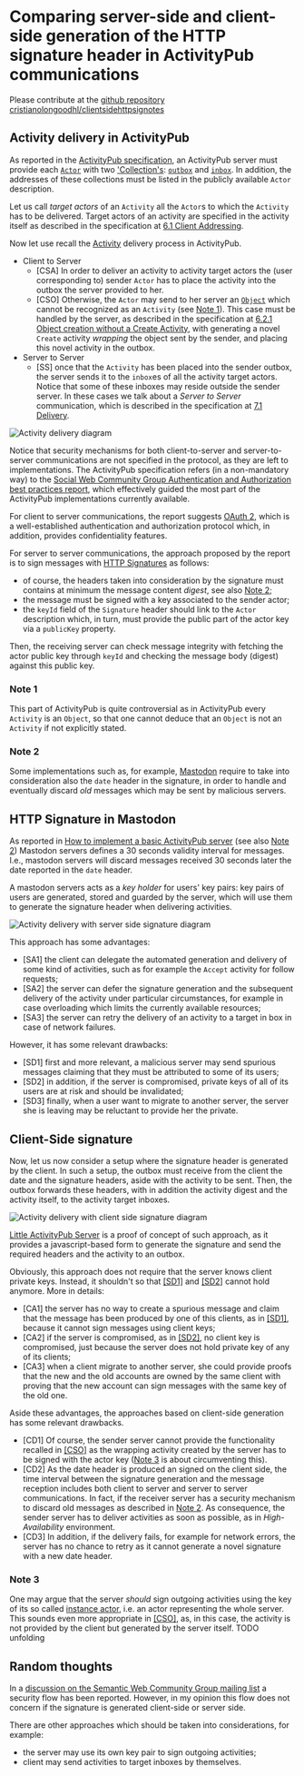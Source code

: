 # Comparing server-side and client-side generation of the HTTP signature header in ActivityPub communications

Please contribute at the [github repository cristianolongoodhl/clientsidehttpsignotes](https://github.com/cristianolongoodhl/clientsidehttpsignotes)

## Activity delivery in ActivityPub
As reported in the [ActivityPub specification](https://www.w3.org/TR/2018/REC-activitypub-20180123/), an ActivityPub server must provide each [`Actor`](https://www.w3.org/TR/activitypub/#actor-objects) with two ['Collection's](https://www.w3.org/TR/activitystreams-vocabulary/#dfn-collection): [`outbox`](https://www.w3.org/TR/activitypub/#outbox) and [`inbox`](https://www.w3.org/TR/activitypub/#inbox). In addition, the addresses of these collections must be listed in the publicly available `Actor` description. 

Let us call _target actors_ of an `Activity` all the `Actor`s to which the `Activity` has to be delivered. Target actors of an activity are specified in the activity itself as described in the specification at [6.1 Client Addressing](https://www.w3.org/TR/activitypub/#client-addressing).

Now let use recall the [Activity](https://www.w3.org/TR/activitystreams-vocabulary/#dfn-activity) delivery process in ActivityPub. 

- Client to Server
  * <span id="#csa">[CSA]</span> In order to deliver an activity to activity target actors the (user corresponding to) sender `Actor` has to place the activity into the outbox the server provided to her.
  * <span id="#cso">[CSO]</span> Otherwise, the `Actor` may send to her server an [`Object`](https://www.w3.org/TR/activitystreams-vocabulary/#dfn-object) which cannot be recognized as an `Activity` (see [Note 1](#note1)). This case must be handled by the server, as described in the specification at [6.2.1 Object creation without a Create Activity](https://www.w3.org/TR/activitypub/#object-without-create), with generating a novel `Create` activity _wrapping_ the object sent by the sender, and placing this novel activity in the outbox.
- Server to Server
  * <span id="#cso">[SS]</span> once that the `Activity` has been placed into the sender outbox, the server sends it to the `inbox`es of all the activity target actors. Notice that some of these inboxes may reside outside the sender server. In these cases we talk about a _Server to Server_ communication, which is described in the specification at [7.1 Delivery](https://www.w3.org/TR/activitypub/#delivery).
 
![Activity delivery diagram](docs/assets/delivery.svg)
 
Notice that security mechanisms for both client-to-server and server-to-server communications are not specified in the protocol, as they are left to implementations. The ActivityPub specification refers (in a non-mandatory way) to the [Social Web Community Group Authentication and Authorization best practices report](https://www.w3.org/wiki/SocialCG/ActivityPub/Authentication_Authorization), which effectively guided the most part of the ActivityPub implementations currently available.

For client to server communications, the report suggests [OAuth 2](https://oauth.net/2/), which is a well-established authentication and authorization protocol which, in addition, provides confidentiality features.

For server to server communications, the approach proposed by the report is to sign messages with [HTTP Signatures](https://tools.ietf.org/html/draft-cavage-http-signatures-08) as follows:
- of course, the headers taken into consideration by the signature must contains at minimum the message content _digest_, see also [Note 2](#note2);
- the message must be signed with a key associated to the sender actor;
- the `keyId` field of the `Signature` header should link to the `Actor` description which, in turn, must provide the public part of the actor key via a `publicKey` property.

Then, the receiving server can check message integrity with fetching the actor public key through `keyId` and checking the message body (digest) against this public key.

### <span id="note1">Note 1</span>
This part of ActivityPub is quite controversial as in ActivityPub every `Activity` is an `Object`, so that one cannot deduce that an `Object` is not an `Activity` if not explicitly stated.     

### <span id="note2">Note 2</span>
Some implementations such as, for example, [Mastodon](https://joinmastodon.org/) require to take into consideration also the `date` header in the signature, in order to handle and eventually discard _old_ messages which may be sent by malicious servers.  

## HTTP Signature in Mastodon

As reported in [How to implement a basic ActivityPub server](https://blog.joinmastodon.org/2018/06/how-to-implement-a-basic-activitypub-server/#http-signatures) (see also [Note 2](#note2)) Mastodon servers defines a 30 seconds validity interval for messages. I.e., mastodon servers will discard messages received 30 seconds later the date reported in the `date` header.

A mastodon servers acts as a _key holder_ for users' key pairs: key pairs of users are generated, stored and guarded by the server, which will use them to generate the signature header when delivering activities.

![Activity delivery with server side signature diagram](docs/assets/deliveryss.svg)

This approach has some advantages:
- <span id="sa1">[SA1]</span> the client can delegate the automated generation and delivery of some kind of activities, such as for example the `Accept` activity for follow requests;
- <span id="sa2">[SA2]</span> the server can defer the signature generation and the subsequent delivery of the activity under particular circumstances, for example in case overloading which limits the currently available resources;
- <span id="sa3">[SA3]</span> the server can retry the delivery of an activity to a target in box in case of network failures.

However, it has some relevant drawbacks:

- <span id="sd1">[SD1]</span> first and more relevant, a malicious server may send spurious messages claiming that they must be attributed to some of its users;
- <span id="sd1">[SD2]</span> in addition, if the server is compromised, private keys of all of its users are at risk and should be invalidated;
- <span id="sd1">[SD3]</span> finally, when a user want to migrate to another server, the server she is leaving may be reluctant to provide her the private.

## Client-Side signature

Now, let us now consider a setup where the signature header is generated by the client. In such a setup, the outbox must receive from the client the date and the signature headers, aside with the activity to be sent. Then, the outbox forwards these headers, with in addition the activity digest and the activity itself, to the activity target inboxes.     

![Activity delivery with client side signature diagram](docs/assets/deliverycs.svg)

[Little ActivityPub Server](https://www.opendatahacklab.org/lap_src) is a proof of concept of such approach, as it provides a javascript-based form to generate the signature and send the required headers and the activity to an outbox.

Obviously, this approach does not require that the server knows client private keys. Instead, it shouldn't so that [[SD1]](#sd1) and [[SD2]](#sd2) cannot hold anymore. More in details: 
- <span id="ca1">[CA1]</span> the server has no way to create a spurious message and claim that the message has been produced by one of this clients, as in [[SD1]](#sd1), because it cannot sign messages using client keys;
- <span id="ca2">[CA2]</span> if the server is compromised, as in [[SD2]](#sd2), no client key is compromised, just because the server does not hold private key of any of its clients;
- <span id="ca3">[CA3]</span> when a client migrate to another server, she could provide proofs that the new and the old accounts are owned by the same client with proving that the new account can sign messages with the same key of the old one.

Aside these advantages, the approaches based on client-side generation has some relevant drawbacks.

- <span id="cd1">[CD1]</span> Of course, the sender server cannot provide the functionality recalled in [[CSO]](#cso) as the wrapping activity created by the server has to be signed with the actor key ([Note 3](#note3) is about circumventing this).
- <span id="cd2">[CD2]</span> As the date header is produced an signed on the client side, the time interval between the signature generation and the message reception includes both client to server and server to server communications. In fact, if the receiver server has a security mechanism to discard old messages as described in [Note 2](#note2). As consequence, the sender server has to deliver activities as soon as possible, as in _High-Availability_ environment.
- <span id="cd3">[CD3]</span> In addition, if the delivery fails, for example for network errors, the server has no chance to retry as it cannot generate a novel signature with a new date header.

### <span id="note3">Note 3</span>
One may argue that the server _should_ sign outgoing activities using the key of its so called [instance actor](https://seb.jambor.dev/posts/understanding-activitypub-part-4-threads/#the-instance-actor), i.e. an actor representing the whole server. This sounds even more appropriate in [[CSO]](#cso), as, in this case, the activity is not provided by the client but generated by the server itself. TODO unfolding

## Random thoughts

In a [discussion on the Semantic Web Community Group mailing list](https://lists.w3.org/Archives/Public/public-swicg/2024Feb/0049.html) a security flow has been reported. However, in my opinion this flow does not concern if the signature is generated client-side or server side.   

There are other approaches which should be taken into considerations, for example:
- the server may use its own key pair to sign outgoing activities;
- client may send activities to target inboxes by themselves.



